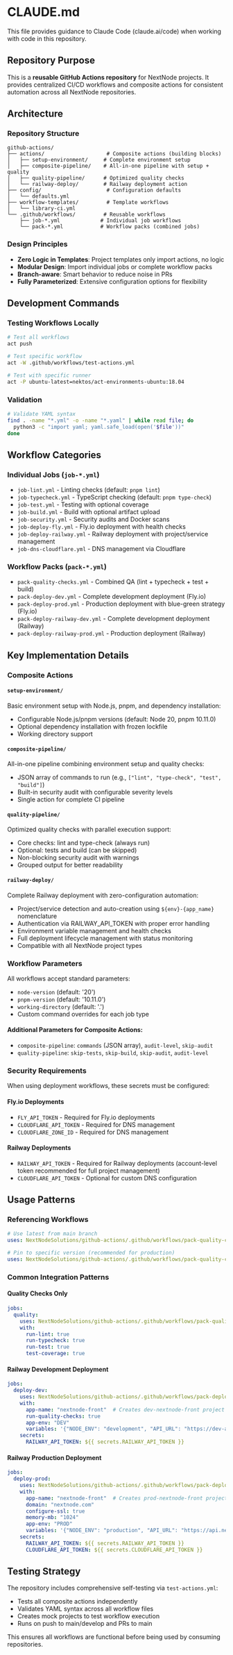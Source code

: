 # CLAUDE.md

This file provides guidance to Claude Code (claude.ai/code) when working with code in this repository.

## Repository Purpose

This is a **reusable GitHub Actions repository** for NextNode projects. It provides centralized CI/CD workflows and composite actions for consistent automation across all NextNode repositories.

## Architecture

### Repository Structure
```
github-actions/
├── actions/                    # Composite actions (building blocks)
│   ├── setup-environment/     # Complete environment setup
│   ├── composite-pipeline/    # All-in-one pipeline with setup + quality
│   ├── quality-pipeline/      # Optimized quality checks
│   └── railway-deploy/        # Railway deployment action
├── config/                     # Configuration defaults
│   └── defaults.yml
├── workflow-templates/         # Template workflows
│   └── library-ci.yml
└── .github/workflows/         # Reusable workflows
    ├── job-*.yml             # Individual job workflows
    └── pack-*.yml            # Workflow packs (combined jobs)
```

### Design Principles
- **Zero Logic in Templates**: Project templates only import actions, no logic
- **Modular Design**: Import individual jobs or complete workflow packs
- **Branch-aware**: Smart behavior to reduce noise in PRs
- **Fully Parameterized**: Extensive configuration options for flexibility

## Development Commands

### Testing Workflows Locally
```bash
# Test all workflows
act push

# Test specific workflow
act -W .github/workflows/test-actions.yml

# Test with specific runner
act -P ubuntu-latest=nektos/act-environments-ubuntu:18.04
```

### Validation
```bash
# Validate YAML syntax
find . -name "*.yml" -o -name "*.yaml" | while read file; do
  python3 -c "import yaml; yaml.safe_load(open('$file'))"
done
```

## Workflow Categories

### Individual Jobs (`job-*.yml`)
- `job-lint.yml` - Linting checks (default: `pnpm lint`)
- `job-typecheck.yml` - TypeScript checking (default: `pnpm type-check`)
- `job-test.yml` - Testing with optional coverage
- `job-build.yml` - Build with optional artifact upload
- `job-security.yml` - Security audits and Docker scans
- `job-deploy-fly.yml` - Fly.io deployment with health checks
- `job-deploy-railway.yml` - Railway deployment with project/service management
- `job-dns-cloudflare.yml` - DNS management via Cloudflare

### Workflow Packs (`pack-*.yml`)
- `pack-quality-checks.yml` - Combined QA (lint + typecheck + test + build)
- `pack-deploy-dev.yml` - Complete development deployment (Fly.io)
- `pack-deploy-prod.yml` - Production deployment with blue-green strategy (Fly.io)
- `pack-deploy-railway-dev.yml` - Complete development deployment (Railway)
- `pack-deploy-railway-prod.yml` - Production deployment (Railway)

## Key Implementation Details

### Composite Actions

#### `setup-environment/`
Basic environment setup with Node.js, pnpm, and dependency installation:
- Configurable Node.js/pnpm versions (default: Node 20, pnpm 10.11.0)
- Optional dependency installation with frozen lockfile
- Working directory support

#### `composite-pipeline/`
All-in-one pipeline combining environment setup and quality checks:
- JSON array of commands to run (e.g., `["lint", "type-check", "test", "build"]`)
- Built-in security audit with configurable severity levels
- Single action for complete CI pipeline

#### `quality-pipeline/`
Optimized quality checks with parallel execution support:
- Core checks: lint and type-check (always run)
- Optional: tests and build (can be skipped)
- Non-blocking security audit with warnings
- Grouped output for better readability

#### `railway-deploy/`
Complete Railway deployment with zero-configuration automation:
- Project/service detection and auto-creation using `${env}-{app_name}` nomenclature
- Authentication via RAILWAY_API_TOKEN with proper error handling
- Environment variable management and health checks
- Full deployment lifecycle management with status monitoring
- Compatible with all NextNode project types

### Workflow Parameters
All workflows accept standard parameters:
- `node-version` (default: '20')
- `pnpm-version` (default: '10.11.0')
- `working-directory` (default: '.')
- Custom command overrides for each job type

#### Additional Parameters for Composite Actions:
- `composite-pipeline`: `commands` (JSON array), `audit-level`, `skip-audit`
- `quality-pipeline`: `skip-tests`, `skip-build`, `skip-audit`, `audit-level`

### Security Requirements
When using deployment workflows, these secrets must be configured:

#### Fly.io Deployments
- `FLY_API_TOKEN` - Required for Fly.io deployments
- `CLOUDFLARE_API_TOKEN` - Required for DNS management
- `CLOUDFLARE_ZONE_ID` - Required for DNS management

#### Railway Deployments
- `RAILWAY_API_TOKEN` - Required for Railway deployments (account-level token recommended for full project management)
- `CLOUDFLARE_API_TOKEN` - Optional for custom DNS configuration

## Usage Patterns

### Referencing Workflows
```yaml
# Use latest from main branch
uses: NextNodeSolutions/github-actions/.github/workflows/pack-quality-checks.yml@main

# Pin to specific version (recommended for production)
uses: NextNodeSolutions/github-actions/.github/workflows/pack-quality-checks.yml@v1.0.0
```

### Common Integration Patterns

#### Quality Checks Only
```yaml
jobs:
  quality:
    uses: NextNodeSolutions/github-actions/.github/workflows/pack-quality-checks.yml@main
    with:
      run-lint: true
      run-typecheck: true
      run-test: true
      test-coverage: true
```

#### Railway Development Deployment
```yaml
jobs:
  deploy-dev:
    uses: NextNodeSolutions/github-actions/.github/workflows/pack-deploy-railway-dev.yml@main
    with:
      app-name: "nextnode-front"  # Creates dev-nextnode-front project
      run-quality-checks: true
      app-env: "DEV"
      variables: '{"NODE_ENV": "development", "API_URL": "https://dev-api.example.com"}'
    secrets:
      RAILWAY_API_TOKEN: ${{ secrets.RAILWAY_API_TOKEN }}
```

#### Railway Production Deployment
```yaml
jobs:
  deploy-prod:
    uses: NextNodeSolutions/github-actions/.github/workflows/pack-deploy-railway-prod.yml@main
    with:
      app-name: "nextnode-front"  # Creates prod-nextnode-front project
      domain: "nextnode.com"
      configure-ssl: true
      memory-mb: "1024"
      app-env: "PROD"
      variables: '{"NODE_ENV": "production", "API_URL": "https://api.nextnode.com"}'
    secrets:
      RAILWAY_API_TOKEN: ${{ secrets.RAILWAY_API_TOKEN }}
      CLOUDFLARE_API_TOKEN: ${{ secrets.CLOUDFLARE_API_TOKEN }}
```

## Testing Strategy

The repository includes comprehensive self-testing via `test-actions.yml`:
- Tests all composite actions independently
- Validates YAML syntax across all workflow files
- Creates mock projects to test workflow execution
- Runs on push to main/develop and PRs to main

This ensures all workflows are functional before being used by consuming repositories.